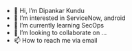 - 👋 Hi, I’m Dipankar Kundu
- 👀 I’m interested in ServiceNow, android
- 🌱 I’m currently learning SecOps
- 💞️ I’m looking to collaborate on ...
- 📫 How to reach me via email

<!---
DipankarKundu1001/DipankarKundu1001 is a ✨ special ✨ repository because its `README.md` (this file) appears on your GitHub profile.
You can click the Preview link to take a look at your changes.
--->
